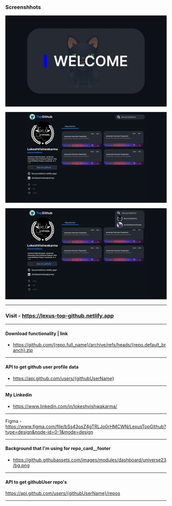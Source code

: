 ### Screenshhots

![WelcomeScreen](https://raw.githubusercontent.com/lexuscreations/lexus-top-github/main/screenshots/WelcomeScreen.png)

![MainContentScreen](https://raw.githubusercontent.com/lexuscreations/lexus-top-github/main/screenshots/MainContentScreen.png)

![MainContentScreen-withDropdown](https://raw.githubusercontent.com/lexuscreations/lexus-top-github/main/screenshots/MainContentScreen-withDropdown.png)

<hr />

### Visit - https://lexus-top-github.netlify.app

<hr />

#### Download functionality | link

- https://github.com/{repo.full_name}/archive/refs/heads/{repo.default_branch}.zip

<hr />

#### API to get github user profile data

- https://api.github.com/users/{githubUserName}

<hr />

#### My Linkedin

- https://www.linkedin.com/in/lokeshvishwakarma/

<hr />

Figma - https://www.figma.com/file/bSs43osZ4gTRLJo0rHMCWN/LexusTopGithub?type=design&node-id=0-1&mode=design

<hr />

#### Background that I'm using for repo_card\_\_footer

- https://github.githubassets.com/images/modules/dashboard/universe23/bg.png

<hr />

#### API to get githubUser repo's

https://api.github.com/users/{githubUserName}/repos

<hr />
